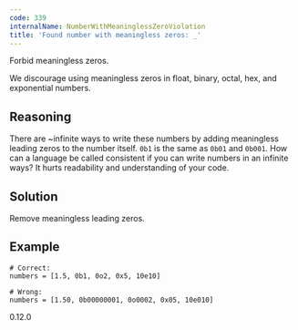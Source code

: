 ```yaml
---
code: 339
internalName: NumberWithMeaninglessZeroViolation
title: 'Found number with meaningless zeros: _'
---
```


Forbid meaningless zeros.

We discourage using meaningless zeros in float, binary, octal, hex, and
exponential numbers.

## Reasoning
There are \~infinite ways to write these numbers by adding
meaningless leading zeros to the number itself. `0b1` is the same as
`0b01` and `0b001`. How can a language be called consistent if you
can write numbers in an infinite ways? It hurts readability and
understanding of your code.

## Solution
Remove meaningless leading zeros.

## Example

    # Correct:
    numbers = [1.5, 0b1, 0o2, 0x5, 10e10]
    
    # Wrong:
    numbers = [1.50, 0b00000001, 0o0002, 0x05, 10e010]

<div class="versionadded">

0.12.0

</div>
